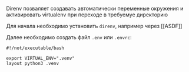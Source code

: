 Direnv позваляет создавать автоматически переменные окружения и активировать virtualenv при переходе в требуемуе директорию

Для начала необходимо установить `direnv`, например через [[ASDF]]

Далее необходимо создать файл `.env` или `.envrc`:

```shell title=.envrc
#!/not/executable/bash

export VIRTUAL_ENV=".venv"
layout python3 .venv
```
